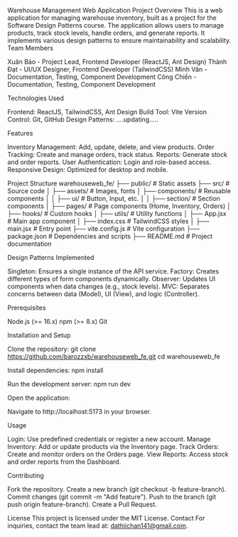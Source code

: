 Warehouse Management Web Application
Project Overview
This is a web application for managing warehouse inventory, built as a project for the Software Design Patterns course. The application allows users to manage products, track stock levels, handle orders, and generate reports. It implements various design patterns to ensure maintainability and scalability.
Team Members

Xuân Bảo - Project Lead, Frontend Developer (ReactJS, Ant Design)
Thành Đạt - UI/UX Designer, Frontend Developer (TailwindCSS)
Minh Văn - Documentation, Testing, Component Development
Công Chiến - Documentation, Testing, Component Development

Technologies Used

Frontend: ReactJS, TailwindCSS, Ant Design
Build Tool: Vite
Version Control: Git, GitHub
Design Patterns: ....updating.....

Features

Inventory Management: Add, update, delete, and view products.
Order Tracking: Create and manage orders, track status.
Reports: Generate stock and order reports.
User Authentication: Login and role-based access.
Responsive Design: Optimized for desktop and mobile.

Project Structure
warehouseweb_fe/
├── public/                   # Static assets
├── src/                      # Source code
│   ├── assets/               # Images, fonts
│   ├── components/           # Reusable components
│   │   ├── ui/               # Button, Input, etc.
│   │   ├── section/          # Section components
│   ├── pages/                # Page components (Home, Inventory, Orders)
│   ├── hooks/                # Custom hooks
│   ├── utils/                # Utility functions
│   ├── App.jsx               # Main app component
│   ├── index.css             # TailwindCSS styles
│   ├── main.jsx              # Entry point
├── vite.config.js            # Vite configuration
├── package.json              # Dependencies and scripts
├── README.md                 # Project documentation

Design Patterns Implemented

Singleton: Ensures a single instance of the API service.
Factory: Creates different types of form components dynamically.
Observer: Updates UI components when data changes (e.g., stock levels).
MVC: Separates concerns between data (Model), UI (View), and logic (Controller).

Prerequisites

Node.js (>= 16.x)
npm (>= 8.x)
Git

Installation and Setup

Clone the repository:
git clone https://github.com/barozzxb/warehouseweb_fe.git
cd warehouseweb_fe


Install dependencies:
npm install


Run the development server:
npm run dev


Open the application:

Navigate to http://localhost:5173 in your browser.



Usage

Login: Use predefined credentials or register a new account.
Manage Inventory: Add or update products via the Inventory page.
Track Orders: Create and monitor orders on the Orders page.
View Reports: Access stock and order reports from the Dashboard.

Contributing

Fork the repository.
Create a new branch (git checkout -b feature-branch).
Commit changes (git commit -m "Add feature").
Push to the branch (git push origin feature-branch).
Create a Pull Request.

License
This project is licensed under the MIT License.
Contact
For inquiries, contact the team lead at: dathiichan141@gmail.com.
